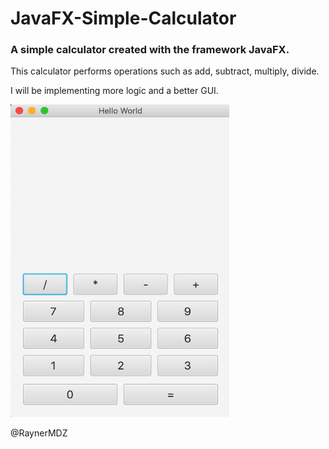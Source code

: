 # JavaFX-Simple-Calculator
### A simple calculator created with the framework JavaFX.

This calculator performs operations such as add, subtract, multiply, divide.

I will be implementing more logic and a better GUI.

<img src="https://github.com/RaynerMDZ/JavaFX-Simple-Calculator/blob/master/img/Screen%20Shot%202019-02-13%20at%2012.14.42%20PM.png" height="500" width="350"
     alt="Calculator picture"
     style="float: center; margin-right: 10px; " />

@RaynerMDZ

